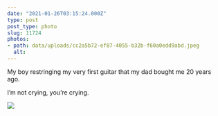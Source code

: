 ```yaml
---
date: "2021-01-26T03:15:24.000Z"
type: post 
post_type: photo
slug: 11724
photos: 
- path: data/uploads/cc2a5b72-ef87-4055-b32b-f60a0edd9abd.jpeg
  alt: 
---
```

My boy restringing my very first guitar that my dad bought me 20 years ago. 

I’m not crying, you’re crying. 


![](https://brandontreb.com/data/uploads/cc2a5b72-ef87-4055-b32b-f60a0edd9abd.jpeg)
